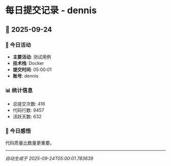 # 每日提交记录 - dennis

## 📅 2025-09-24

### 🎯 今日活动
- **主要活动**: 测试用例
- **技术栈**: Docker
- **提交时间**: 05:00:01
- **账号**: dennis

### 📊 统计信息
- 总提交次数: 416
- 代码行数: 9457
- 活跃天数: 632

### 💭 今日感悟
代码质量比数量更重要。

---
*自动生成于 2025-09-24T05:00:01.783639*
